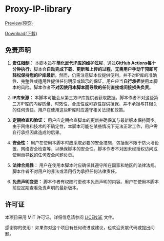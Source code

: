 # Proxy-IP-library

[Preview(预览)](https://proxy-ip.030101.xyz/) 

[Download(下载)](https://proxy-ip.030101.xyz/txt) 


## 免责声明

1. **责任限制：** 本脚本旨在**简化反代IP库的维护过程**，通过**GitHub Actions每十分钟执行**，脚本会**自动完成下载、更新和上传的过程**，**无需用户手动干预即可轻松保持您的IP库最新**。然而，仍需注意脚本仅提供便利，并不对IP库的准确性、完整性或适用性提供任何明示或暗示的保证。用户应当**自行承担**使用本脚本的风险。脚本作者**不对因使用本脚本而导致的任何直接或间接损失负责**。

2. **IP库来源：** 本脚本可能会从第三方IP库提供者获取数据。脚本作者不对这些第三方IP库的内容质量、时效性、合法性或可靠性提供担保，并不承担与其相关的任何责任。用户在使用这些IP库时应遵守相关法规和政策。

3. **定期检查和验证：** 用户应定期检查脚本的更新并确保其与最新版本保持同步。由于网络和技术的不确定性，本脚本可能在某些情况下无法正常工作，用户需自行承担因此造成的后果。

4. **安全性：** 用户在使用本脚本时应采取必要的安全措施，包括但不限于防火墙设置、网络安全检查等，以确保脚本的安全性。脚本作者不对因未经授权访问或使用而导致的任何安全问题负责。

5. **法律合规性：** 用户在使用本脚本时应确保其遵守所在国家和地区的法律法规。脚本作者不对用户的非法或滥用行为承担任何法律责任。

6. **免责声明变更：** 脚本作者有权随时更改本免责声明的内容。用户在使用本脚本前应定期查看免责声明的最新版本。

## 许可证

本项目采用 MIT 许可证。详细信息请参阅 [LICENSE](LICENSE) 文件。

感谢你的使用！如果你对这个项目有任何改进或建议，也欢迎贡献代码或提出问题。
